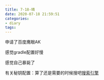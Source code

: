 ```yaml
---
title: 7-18-晴
date: 2020-07-18 21:59:51
categories:
- diary
tags:
---
```


申请了百度鹰眼AK

感觉gradle配置好慢

感觉自己暴毙了

有关秘钥配置：算了还是需要的时候搜吧[搜索引擎](http://www.baidu.com)